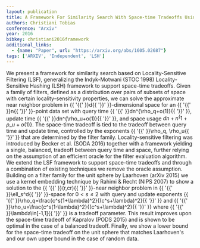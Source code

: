 ```yaml
---
layout: publication
title: A Framework For Similarity Search With Space-time Tradeoffs Using Locality-sensitive Filtering
authors: Christiani Tobias
conference: "Arxiv"
year: 2016
bibkey: christiani2016framework
additional_links:
  - {name: "Paper", url: "https://arxiv.org/abs/1605.02687"}
tags: ['ARXIV', 'Independent', 'LSH']
---
```

We present a framework for similarity search based on Locality-Sensitive Filtering (LSF), generalizing the Indyk-Motwani (STOC 1998) Locality-Sensitive Hashing (LSH) framework to support space-time tradeoffs. Given a family of filters, defined as a distribution over pairs of subsets of space with certain locality-sensitivity properties, we can solve the approximate near neighbor problem in \{\{ '\{\{' \}\}d\{\{ '\}\}' \}\}-dimensional space for an \{\{ '\{\{' \}\}n\{\{ '\}\}' \}\}-point data set with query time \{\{ '\{\{' \}\}dn^\{\rho\_q+o(1)\}\{\{ '\}\}' \}\}, update time \{\{ '\{\{' \}\}dn^\{\rho\_u+o(1)\}\{\{ '\}\}' \}\}, and space usage $dn + n^\{1 + \rho\_u + o(1)\}$. The space-time tradeoff is tied to the tradeoff between query time and update time, controlled by the exponents \{\{ '\{\{' \}\}\rho\_q, \rho\_u\{\{ '\}\}' \}\} that are determined by the filter family. Locality-sensitive filtering was introduced by Becker et al. (SODA 2016) together with a framework yielding a single, balanced, tradeoff between query time and space, further relying on the assumption of an efficient oracle for the filter evaluation algorithm. We extend the LSF framework to support space-time tradeoffs and through a combination of existing techniques we remove the oracle assumption. Building on a filter family for the unit sphere by Laarhoven (arXiv 2015) we use a kernel embedding technique by Rahimi &amp; Recht (NIPS 2007) to show a solution to the \{\{ '\{\{' \}\}(r,cr)\{\{ '\}\}' \}\}-near neighbor problem in \{\{ '\{\{' \}\}\ell\_s^d\{\{ '\}\}' \}\}-space for $0 < s \leq 2$ with query and update exponents \{\{ '\{\{' \}\}\rho\_q=\frac\{c^s(1+\lambda)^2\}\{(c^s+\lambda)^2\}\{\{ '\}\}' \}\} and \{\{ '\{\{' \}\}\rho\_u=\frac\{c^s(1-\lambda)^2\}\{(c^s+\lambda)^2\}\{\{ '\}\}' \}\} where \{\{ '\{\{' \}\}\lambda\in[-1,1]\{\{ '\}\}' \}\} is a tradeoff parameter. This result improves upon the space-time tradeoff of Kapralov (PODS 2015) and is shown to be optimal in the case of a balanced tradeoff. Finally, we show a lower bound for the space-time tradeoff on the unit sphere that matches Laarhoven's and our own upper bound in the case of random data.
